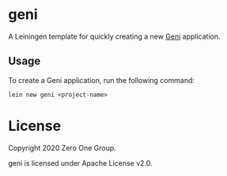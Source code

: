 # geni

A Leiningen template for quickly creating a new [Geni](https://github.com/zero-one-group/geni) application.

## Usage

To create a Geni application, run the following command:

`lein new geni <project-name>`

# License

Copyright 2020 Zero One Group.

geni is licensed under Apache License v2.0.
